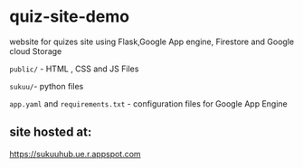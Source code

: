 # quiz-site-demo

 website for quizes site  using Flask,Google App engine, Firestore and Google cloud Storage

`public/` -   HTML , CSS and JS Files

`sukuu/`-  python files

`app.yaml` and `requirements.txt` - configuration files for Google App Engine

## site hosted at: 

https://sukuuhub.ue.r.appspot.com
